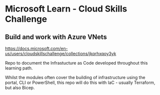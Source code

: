 # Microsoft Learn - Cloud Skills Challenge
## Build and work with Azure VNets

https://docs.microsoft.com/en-us/users/cloudskillschallenge/collections/jkqrhxqoy3yk

Repo to document the Infrastucture as Code developed throughout this learning path.

Whilst the modules often cover the building of infrastructure using the portal, CLI or PowerShell, this repo will do this with IaC - usually Terraform, but also Bicep.